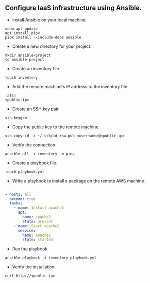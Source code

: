 ## Configure IaaS infrastructure using Ansible. 
- Install Ansible on your local machine.
```
sudo apt update
apt install pipx
pipx install --include-deps ansible
```
- Create a new directory for your project.
```
mkdir ansible-project
cd ansible-project
```
- Create an inventory file.
```
touch inventory
```
- Add the remote machine's IP address to the inventory file.
```
[all]
<public-ip>
```
- Create an SSH key pair.
```
ssh-keygen
```
- Copy the public key to the remote machine.
```
ssh-copy-id -i ~/.ssh/id_rsa.pub <username>@<public-ip>
```
- Verify the connection.
```
ansible all -i inventory -m ping
```
- Create a playbook file.
```
touch playbook.yml
```
- Write a playbook to install a package on the remote AWS machine.
```yaml
---
- hosts: all
  become: true
  tasks:
    - name: Install apache2
      apt:
        name: apache2
        state: present
    - name: Start apache2
      service:
        name: apache2
        state: started
```
- Run the playbook.
```
ansible-playbook -i inventory playbook.yml
```
- Verify the installation.
```
curl http://<public-ip>
```
